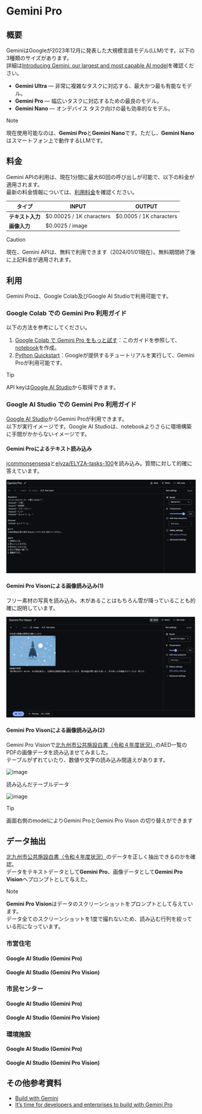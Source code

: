 # Gemini Pro

## 概要
GeminiはGoogleが2023年12月に発表した大規模言語モデル(LLM)です。以下の3種類のサイズがあります。  
詳細は[Introducing Gemini: our largest and most capable AI model](https://blog.google/technology/ai/google-gemini-ai/#introducing-gemini)を確認ください。
- **Gemini Ultra** — 非常に複雑なタスクに対応する、最大かつ最も有能なモデル。
- **Gemini Pro** — 幅広いタスクに対応するための最良のモデル。
- **Gemini Nano** — オンデバイス タスク向けの最も効率的なモデル。

> [!NOTE]
> 現在使用可能なのは、**Gemini Pro**と**Gemini Nano**です。ただし、**Gemini Nano**はスマートフォン上で動作するLLMです。

## 料金

 Gemini APIの利用は、現在1分間に最大60回の呼び出しが可能で、以下の料金が適用されます。  
 最新の料金情報については、[利用料金](https://blog.google/technology/ai/gemini-api-developers-cloud/)を確認ください。

| タイプ                  | INPUT                 | OUTPUT                   |
|-------------------------|---------------------------|---------------------------|
| **テキスト入力**        | $0.00025 / 1K characters        | $0.0005 / 1K characters         |
| **画像入力**            | $0.0025 / image            |                       |

> [!CAUTION]
> 現在、Gemini APIは、無料で利用できます（2024/01/01現在）。無料期間終了後に上記料金が適用されます。


## 利用
Gemini Proは、Google Colab及びGoogle AI Studioで利用可能です。

### Google Colab での Gemini Pro 利用ガイド

以下の方法を参考にしてください。

1. [Google Colab で Gemini Pro をもっと試す](https://note.com/npaka/n/n1c368639cada)：このガイドを参照して、[notebook](notebook/Gemini%20Pro.ipynb)を作成。
2. [Python Quickstart](https://colab.research.google.com/github/google/generative-ai-docs/blob/main/site/en/tutorials/python_quickstart.ipynb#scrollTo=lEXQ3OwKIa-O)：Googleが提供するチュートリアルを実行して、Gemini Proが利用可能です。

> [!TIP]
> API keyは[Google AI Studio](https://makersuite.google.com/app/apikey)から取得できます。



### Google AI Studio での Gemini Pro 利用ガイド
[Google AI Studio](https://makersuite.google.com/)からGemini Proが利用できます。  
以下が実行イメージです。Google AI Studioは、notebookよりさらに環境構築に手間がかからないイメージです。  

#### Gemini Proによるテキスト読み込み
[jcommonsenseqa](https://github.com/yahoojapan/JGLUE/blob/c35b43c73056f6898837de0dcc5ba11cc7dc3ecc/datasets/jcommonsenseqa-v1.1/valid-v1.1.json#L125C6-L125C6)と[elyza/ELYZA-tasks-100](https://huggingface.co/datasets/elyza/ELYZA-tasks-100)を読み込み。質問に対して的確に答えています。  

![Google AI Studio 実行イメージ](data/gemini_pro/JGLUE.png)

#### Gemini Pro Visonによる画像読み込み(1)
フリー素材の写真を読み込み。木があることはもちろん雪が降っていることも的確に説明しています。  

![Google AI Studio 実行イメージ](data/gemini_pro_vision/tree.png)

#### Gemini Pro Visonによる画像読み込み(2)
Gemini Pro Visionで[北九州市公共施設白書（令和４年度状況）](https://www.city.kitakyushu.lg.jp/files/001058942.pdf)のAED一覧のPDFの画像データを読み込ませてみました。  
テーブルがずれていたり、数値や文字の読み込み間違えがあります。

![image](https://github.com/dx-junkyard/opendata-bridge-research/assets/115245862/266e9af9-bf2d-47f6-9a38-fc263737b950)

読み込んだテーブルデータ

![image](https://github.com/dx-junkyard/opendata-bridge-research/assets/115245862/659f77bf-523f-4506-9812-a75a59d2a34a)


> [!TIP]
> 画面右側のmodelによりGemini ProとGemini Pro Vison の切り替えができます

## データ抽出
[北九州市公共施設白書（令和４年度状況）](https://www.city.kitakyushu.lg.jp/files/001058942.pdf)のデータを正しく抽出できるのかを確認。  
データをテキストデータとして**Gemini Pro**、画像データとして**Gemini Pro Vision**へプロンプトとして与えた。
> [!NOTE]
> **Gemini Pro Vision**はデータのスクリーンショットをプロンプトとして与えています。  
> データ全てのスクリーンショットを1度で撮れないため、読み込む行列を絞っている形になっています。

### 市営住宅
#### Google AI Studio (Gemini Pro)

#### Google AI Studio (Gemini Pro Vision)

### 市民センター
#### Google AI Studio (Gemini Pro)

#### Google AI Studio (Gemini Pro Vision)


### 環境施設
#### Google AI Studio (Gemini Pro)

#### Google AI Studio (Gemini Pro Vision)

## その他参考資料
- [Build with Gemini](https://ai.google.dev/)
- [It’s time for developers and enterprises to build with Gemini Pro](https://blog.google/technology/ai/gemini-api-developers-cloud/)
